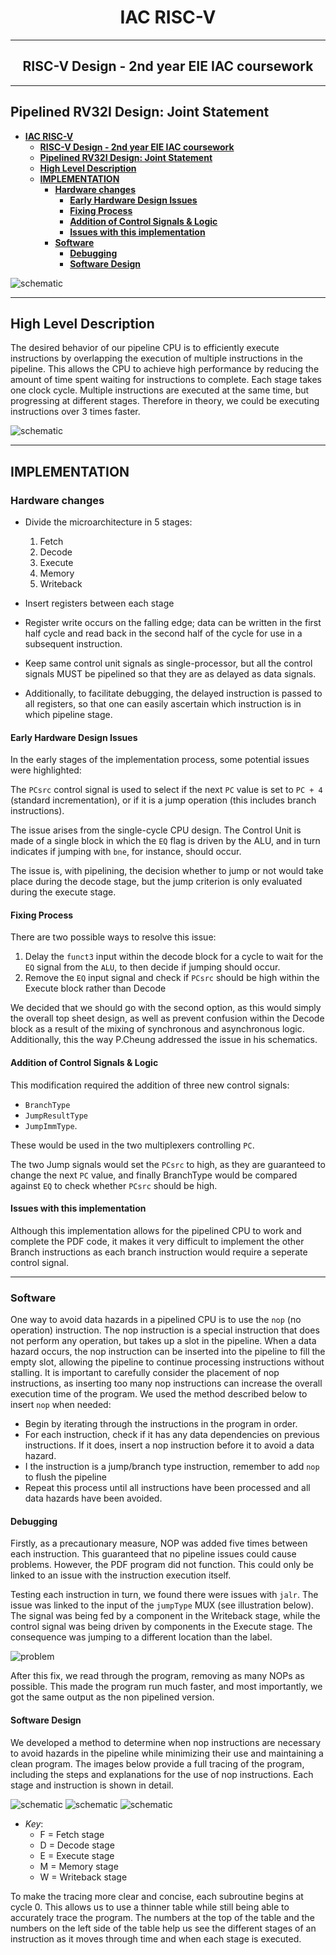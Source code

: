 # <center>**IAC RISC-V**</center>
---
## <center> **RISC-V Design - 2nd year EIE IAC coursework** </center>
---
## **Pipelined RV32I Design: Joint Statement**

- [**IAC RISC-V**](#iac-risc-v)
  - [ **RISC-V Design - 2nd year EIE IAC coursework** ](#-risc-v-design---2nd-year-eie-iac-coursework-)
  - [**Pipelined RV32I Design: Joint Statement**](#pipelined-rv32i-design-joint-statement)
  - [**High Level Description**](#high-level-description)
  - [**IMPLEMENTATION**](#implementation)
    - [**Hardware changes**](#hardware-changes)
      - [**Early Hardware Design Issues**](#early-hardware-design-issues)
      - [**Fixing Process**](#fixing-process)
      - [**Addition of Control Signals \& Logic**](#addition-of-control-signals--logic)
      - [**Issues with this implementation**](#issues-with-this-implementation)
    - [**Software**](#software)
      - [**Debugging**](#debugging)
      - [**Software Design**](#software-design)


![schematic](./SCHEMATIC/HD_schematic_pipe.png)

---
## **High Level Description**
The desired behavior of our pipeline CPU is to efficiently execute instructions by overlapping the execution of multiple instructions in the pipeline. This allows the CPU to achieve high performance by reducing the amount of time spent waiting for instructions to complete. Each stage takes one clock cycle. Multiple instructions are executed at the same time, but progressing at different stages. Therefore in theory, we could be executing instructions over 3 times faster.

![schematic](./images/Single_vs_Pipeline.png)

---
## **IMPLEMENTATION**

### **Hardware changes**
  * Divide the microarchitecture in 5 stages: 
     1. Fetch
     2. Decode 
     3. Execute 
     4. Memory 
     5. Writeback
   
  * Insert registers between each stage 

  * Register write occurs on the falling edge; data can be written in the first half cycle and read back in the second half of the cycle for use in a subsequent instruction.
  
  * Keep same control unit signals as single-processor, but all the control signals MUST be pipelined so that they are as delayed as data signals.
  
  * Additionally, to facilitate debugging, the delayed instruction is passed to all registers, so that one can easily ascertain which instruction is in which pipeline stage.


#### **Early Hardware Design Issues**

In the early stages of the implementation process, some potential issues were highlighted:



The `PCsrc` control signal is used to select if the next `PC` value is set to `PC + 4` (standard incrementation), or if it is a jump operation (this includes branch instructions).

The issue arises from the single-cycle CPU design. The Control Unit is made of a single block in which the `EQ` flag is driven by the ALU, and in turn indicates if jumping with `bne`, for instance, should occur.

The issue is, with pipelining, the decision whether to jump or not would take place during the decode stage, but the jump criterion is only evaluated during the execute stage.

#### **Fixing Process**

There are two possible ways to resolve this issue:

1. Delay the `funct3` input within the decode block for a cycle to wait for the `EQ` signal from the `ALU`, to then decide if jumping should occur.
2. Remove the `EQ` input signal and check if `PCsrc` should be high within the Execute block rather than Decode

We decided that we should go with the second option, as this would simply the overall top sheet design, as well as prevent confusion within the Decode block as a result of the mixing of synchronous and asynchronous logic. Additionally, this the way P.Cheung addressed the issue in his schematics.

#### **Addition of Control Signals & Logic**
This modification required the addition of three new control signals: 

* `BranchType` 
* `JumpResultType` 
* `JumpImmType`.  
  
These would be used in the two multiplexers controlling `PC`.

The two Jump signals would set the `PCsrc` to high, as they are guaranteed to change the next `PC` value, and finally BranchType would be compared against `EQ` to check whether `PCsrc` should be high.

#### **Issues with this implementation**

Although this implementation allows for the pipelined CPU to work and complete the PDF code, it makes it very difficult to implement the other Branch instructions as each branch instruction would require a seperate control signal.

---
### **Software**
One way to avoid data hazards in a pipelined CPU is to use the `nop` (no operation) instruction. The nop instruction is a special instruction that does not perform any operation, but takes up a slot in the pipeline. When a data hazard occurs, the nop instruction can be inserted into the pipeline to fill the empty slot, allowing the pipeline to continue processing instructions without stalling. It is important to carefully consider the placement of nop instructions, as inserting too many nop instructions can increase the overall execution time of the program. We used the method described below to insert `nop` when needed: 

  * Begin by iterating through the instructions in the program in order.
  * For each instruction, check if it has any data dependencies on previous instructions. If it does, insert a nop instruction before it to avoid a data hazard.
  * I the instruction is a jump/branch type instruction, remember to add `nop` to flush the pipeline
  * Repeat this process until all instructions have been processed and all data hazards have been avoided.


#### **Debugging**

Firstly, as a precautionary measure, NOP was added five times between each instruction. This guaranteed that no pipeline issues could cause problems. However, the PDF program did not function. This could only be linked to an issue with the instruction execution itself.

Testing each instruction in turn, we found there were issues with `jalr`. The issue was linked to the input of the `jumpType` MUX (see illustration below). The signal was being fed by a component in the Writeback stage, while the control signal was being driven by components in the Execute stage. The consequence was jumping to a different location than the label.

![problem](./images/problem.jpg)

After this fix, we read through the program, removing as many NOPs as possible. This made the program run much faster, and most importantly, we got the same output as the non pipelined version.

#### **Software Design**
We developed a method to determine when nop instructions are necessary to avoid hazards in the pipeline while minimizing their use and maintaining a clean program. The images below provide a full tracing of the program, including the steps and explanations for the use of nop instructions. Each stage and instruction is shown in detail.

![schematic](./images/Nop1.png)
![schematic](./images/Nop2.png)
![schematic](./images/Nop3.png)

* *Key*:
  * F = Fetch stage 
  * D = Decode stage 
  * E = Execute stage 
  * M = Memory stage 
  * W = Writeback stage 

To make the tracing more clear and concise, each subroutine begins at cycle 0. This allows us to use a thinner table while still being able to accurately trace the program. The numbers at the top of the table and the numbers on the left side of the table help us see the different stages of an instruction as it moves through time and when each stage is executed.



